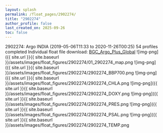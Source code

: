 ```yaml
---
layout: splash
permalink: /float_pages/2902274/
title: "2902274"
author_profile: false
last_created_on: 2025-09-26
toc: false
---
```

 
2902274: Argo INDIA (2019-05-06T11:33 to 2020-11-26T00:25)
54 profiles completed
Individual float file download: [BGC_Argo_Plus_Global](https://ftp.soest.hawaii.edu/bgc_argo_plus/Individual_Floats/outliers_removed/2902274_Sprof_processed.nc)
![img-png]({{ site.url }}{{ site.baseurl }}/assets/images/float_figures/2902274/01_2902274_map.png
![img-png]({{ site.url }}{{ site.baseurl }}/assets/images/float_figures/2902274/2902274_BBP700.png
![img-png]({{ site.url }}{{ site.baseurl }}/assets/images/float_figures/2902274/2902274_CHLA.png
![img-png]({{ site.url }}{{ site.baseurl }}/assets/images/float_figures/2902274/2902274_DOXY.png
![img-png]({{ site.url }}{{ site.baseurl }}/assets/images/float_figures/2902274/2902274_PRES.png
![img-png]({{ site.url }}{{ site.baseurl }}/assets/images/float_figures/2902274/2902274_PSAL.png
![img-png]({{ site.url }}{{ site.baseurl }}/assets/images/float_figures/2902274/2902274_TEMP.png
